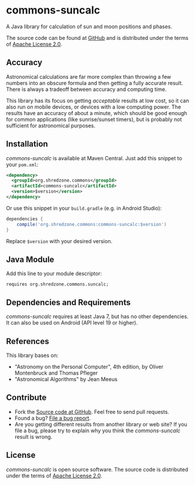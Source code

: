# commons-suncalc

A Java library for calculation of sun and moon positions and phases.

The source code can be found at [GitHub](https://github.com/shred/commons-suncalc) and is distributed under the terms of [Apache License 2.0](http://www.apache.org/licenses/LICENSE-2.0).

## Accuracy

Astronomical calculations are far more complex than throwing a few numbers into an obscure formula and then getting a fully accurate result. There is always a tradeoff between accuracy and computing time.

This library has its focus on getting _acceptable_ results at low cost, so it can also run on mobile devices, or devices with a low computing power. The results have an accuracy of about a minute, which should be good enough for common applications (like sunrise/sunset timers), but is probably not sufficient for astronomical purposes.

## Installation

_commons-suncalc_ is available at Maven Central. Just add this snippet to your `pom.xml`:

```xml
<dependency>
  <groupId>org.shredzone.commons</groupId>
  <artifactId>commons-suncalc</artifactId>
  <version>$version</version>
</dependency>
```

Or use this snippet in your `build.gradle` (e.g. in Android Studio):

```groovy
dependencies {
    compile('org.shredzone.commons:commons-suncalc:$version')
}
```

Replace `$version` with your desired version.

## Java Module

Add this line to your module descriptor:

```
requires org.shredzone.commons.suncalc;
```

## Dependencies and Requirements

_commons-suncalc_ requires at least Java 7, but has no other dependencies. It can also be used on Android (API level 19 or higher).

## References

This library bases on:

* "Astronomy on the Personal Computer", 4th edition, by Oliver Montenbruck and Thomas Pfleger
* "Astronomical Algorithms" by Jean Meeus

## Contribute

* Fork the [Source code at GitHub](https://github.com/shred/commons-suncalc). Feel free to send pull requests.
* Found a bug? [File a bug report](https://github.com/shred/commons-suncalc/issues).
* Are you getting different results from another library or web site? If you file a bug, please try to explain why you think the _commons-suncalc_ result is wrong.

## License

_commons-suncalc_ is open source software. The source code is distributed under the terms of [Apache License 2.0](http://www.apache.org/licenses/LICENSE-2.0).
